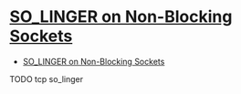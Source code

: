 # [SO_LINGER on Non-Blocking Sockets](https://www.nybek.com/blog/2015/04/29/so_linger-on-non-blocking-sockets/)

- [SO_LINGER on Non-Blocking Sockets](#so_linger-on-non-blocking-sockets)



















TODO tcp so_linger